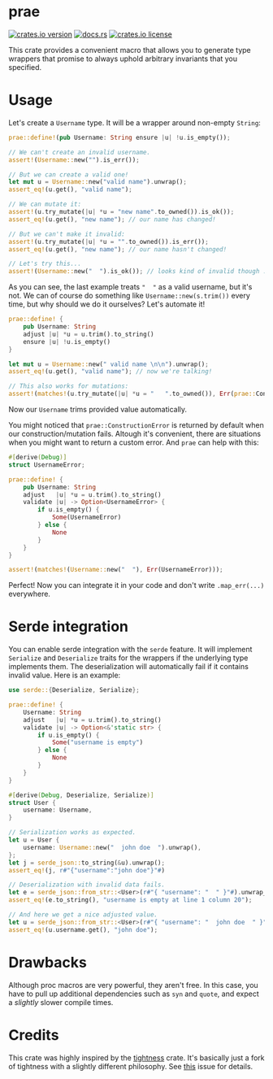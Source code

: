 # prae

[![crates.io version](https://shields.io/crates/v/prae)](https://crates.io/crates/prae)
[![docs.rs](https://docs.rs/prae/badge.svg)](https://docs.rs/prae)
[![crates.io license](https://shields.io/crates/l/prae)](https://crates.io/crates/prae)

This crate provides a convenient macro that allows you to generate type wrappers that promise to always uphold arbitrary invariants that you specified.

# Usage

Let's create a `Username` type. It will be a wrapper around non-empty `String`:

```rust
prae::define!(pub Username: String ensure |u| !u.is_empty());

// We can't create an invalid username.
assert!(Username::new("").is_err());

// But we can create a valid one!
let mut u = Username::new("valid name").unwrap();
assert_eq!(u.get(), "valid name");

// We can mutate it:
assert!(u.try_mutate(|u| *u = "new name".to_owned()).is_ok());
assert_eq!(u.get(), "new name"); // our name has changed!

// But we can't make it invalid:
assert!(u.try_mutate(|u| *u = "".to_owned()).is_err());
assert_eq!(u.get(), "new name"); // our name hasn't changed!

// Let's try this...
assert!(Username::new("  ").is_ok()); // looks kind of invalid though :(
```

As you can see, the last example treats `"  "` as a valid username, but it's not. We
can of course do something like `Username::new(s.trim())` every time, but why should
we do it ourselves? Let's automate it!

```rust
prae::define! {
    pub Username: String
    adjust |u| *u = u.trim().to_string()
    ensure |u| !u.is_empty()
}

let mut u = Username::new(" valid name \n\n").unwrap();
assert_eq!(u.get(), "valid name"); // now we're talking!

// This also works for mutations:
assert!(matches!(u.try_mutate(|u| *u = "   ".to_owned()), Err(prae::ConstructionError<String>)));
```

Now our `Username` trims provided value automatically.

You might noticed that `prae::ConstructionError` is returned by default when our
construction/mutation fails. Altough it's convenient, there are situations when you might
want to return a custom error. And `prae` can help with this:

```rust
#[derive(Debug)]
struct UsernameError;

prae::define! {
    pub Username: String
    adjust   |u| *u = u.trim().to_string()
    validate |u| -> Option<UsernameError> {
        if u.is_empty() {
            Some(UsernameError)
        } else {
            None
        }
    }
}

assert!(matches!(Username::new("  "), Err(UsernameError)));
```

Perfect! Now you can integrate it in your code and don't write `.map_err(...)` everywhere.

# Serde integration

You can enable serde integration with the `serde` feature. It will implement `Serialize` and `Deserialize` traits for the wrappers if the underlying type implements them. The deserialization will automatically fail if it contains invalid value. Here is an example:
```rust
use serde::{Deserialize, Serialize};

prae::define! {
    Username: String
    adjust   |u| *u = u.trim().to_string()
    validate |u| -> Option<&'static str> {
        if u.is_empty() {
            Some("username is empty")
        } else {
            None
        }
    }
}

#[derive(Debug, Deserialize, Serialize)]
struct User {
    username: Username,
}

// Serialization works as expected.
let u = User {
    username: Username::new("  john doe  ").unwrap(),
};
let j = serde_json::to_string(&u).unwrap();
assert_eq!(j, r#"{"username":"john doe"}"#)

// Deserialization with invalid data fails.
let e = serde_json::from_str::<User>(r#"{ "username": "  " }"#).unwrap_err();
assert_eq!(e.to_string(), "username is empty at line 1 column 20");

// And here we get a nice adjusted value.
let u = serde_json::from_str::<User>(r#"{ "username": "  john doe  " }"#).unwrap();
assert_eq!(u.username.get(), "john doe");
```

# Drawbacks
Although proc macros are very powerful, they aren't free. In this case, you have to pull up additional dependencies such as `syn` and `quote`, and expect a *slightly* slower compile times.

# Credits
This crate was highly inspired by the [tightness](https://github.com/PabloMansanet/tightness) crate. It's basically just a fork of tightness with a slightly different philosophy. See [this](https://github.com/PabloMansanet/tightness/issues/2) issue for details.
